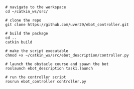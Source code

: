     # navigate to the workspace
    cd ~/catkin_ws/src/
    
    # clone the repo
    git clone https://github.com/uver29/ebot_controller.git
    
    # build the package
    cd ..
    catkin build
    
    # make the script executable
    chmod +x ~/catkin_ws/src/ebot_description/controller.py
    
    # launch the obstacle course and spawn the bot
    roslaunch ebot_description task1.launch
    
    # run the controller script
    rosrun ebot_controller controller.py

